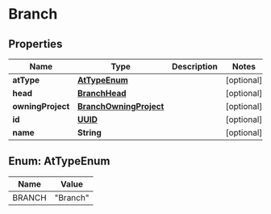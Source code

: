 

# Branch

## Properties

Name | Type | Description | Notes
------------ | ------------- | ------------- | -------------
**atType** | [**AtTypeEnum**](#AtTypeEnum) |  |  [optional]
**head** | [**BranchHead**](BranchHead.md) |  |  [optional]
**owningProject** | [**BranchOwningProject**](BranchOwningProject.md) |  |  [optional]
**id** | [**UUID**](UUID.md) |  |  [optional]
**name** | **String** |  |  [optional]



## Enum: AtTypeEnum

Name | Value
---- | -----
BRANCH | &quot;Branch&quot;



